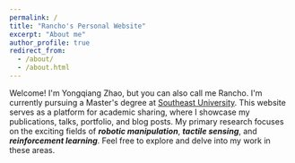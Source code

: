 ```yaml
---
permalink: /
title: "Rancho's Personal Website"
excerpt: "About me"
author_profile: true
redirect_from: 
  - /about/
  - /about.html
---
```


Welcome! I'm Yongqiang Zhao, but you can also call me Rancho. I'm currently pursuing a Master's degree at [Southeast University](https://www.seu.edu.cn/). This website serves as a platform for academic sharing, where I showcase my publications, talks, portfolio, and blog posts. My primary research focuses on the exciting fields of ***robotic manipulation***, ***tactile sensing***, and ***reinforcement learning***. Feel free to explore and delve into my work in these areas.
